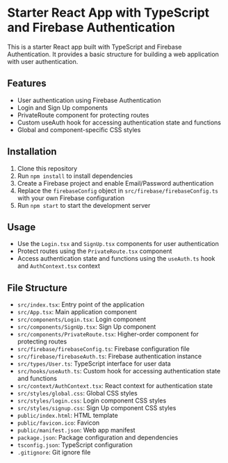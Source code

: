 # Starter React App with TypeScript and Firebase Authentication

This is a starter React app built with TypeScript and Firebase Authentication. It provides a basic structure for building a web application with user authentication.

## Features

- User authentication using Firebase Authentication
- Login and Sign Up components
- PrivateRoute component for protecting routes
- Custom useAuth hook for accessing authentication state and functions
- Global and component-specific CSS styles

## Installation

1. Clone this repository
2. Run `npm install` to install dependencies
3. Create a Firebase project and enable Email/Password authentication
4. Replace the `firebaseConfig` object in `src/firebase/firebaseConfig.ts` with your own Firebase configuration
5. Run `npm start` to start the development server

## Usage

- Use the `Login.tsx` and `SignUp.tsx` components for user authentication
- Protect routes using the `PrivateRoute.tsx` component
- Access authentication state and functions using the `useAuth.ts` hook and `AuthContext.tsx` context

## File Structure

- `src/index.tsx`: Entry point of the application
- `src/App.tsx`: Main application component
- `src/components/Login.tsx`: Login component
- `src/components/SignUp.tsx`: Sign Up component
- `src/components/PrivateRoute.tsx`: Higher-order component for protecting routes
- `src/firebase/firebaseConfig.ts`: Firebase configuration file
- `src/firebase/firebaseAuth.ts`: Firebase authentication instance
- `src/types/User.ts`: TypeScript interface for user data
- `src/hooks/useAuth.ts`: Custom hook for accessing authentication state and functions
- `src/context/AuthContext.tsx`: React context for authentication state
- `src/styles/global.css`: Global CSS styles
- `src/styles/login.css`: Login component CSS styles
- `src/styles/signup.css`: Sign Up component CSS styles
- `public/index.html`: HTML template
- `public/favicon.ico`: Favicon
- `public/manifest.json`: Web app manifest
- `package.json`: Package configuration and dependencies
- `tsconfig.json`: TypeScript configuration
- `.gitignore`: Git ignore file